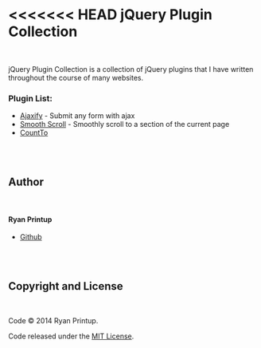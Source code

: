 <<<<<<< HEAD
jQuery Plugin Collection
========================
<br/>

jQuery Plugin Collection is a collection of jQuery plugins that I have written throughout the course of many websites.

### Plugin List:

  - [Ajaxify](/Ajaxify) - Submit any form with ajax
  - [Smooth Scroll](/SmoothScroll) - Smoothly scroll to a section of the current page
  - [CountTo](/CountTo)

<br/>
<br/>

Author
------
<br/>

#### Ryan Printup
  - [Github](https://github.com/ryanprintup)

<br/>
<br/>

Copyright and License
---------------------
<br/>

Code &copy; 2014 Ryan Printup.

Code released under the [MIT License](https://github.com/RyanPrintup/jQuery-Plugin-Collection/blob/master/LICENSE.md).